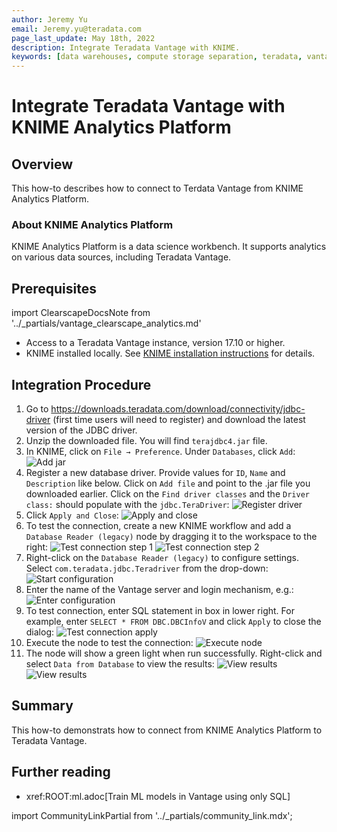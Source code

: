 ```yaml
---
author: Jeremy Yu
email: Jeremy.yu@teradata.com
page_last_update: May 18th, 2022
description: Integrate Teradata Vantage with KNIME.
keywords: [data warehouses, compute storage separation, teradata, vantage, cloud data platform, object storage, business intelligence, enterprise analytics]
---
```


# Integrate Teradata Vantage with KNIME Analytics Platform

## Overview

This how-to describes how to connect to Terdata Vantage from KNIME Analytics Platform.

### About KNIME Analytics Platform

KNIME Analytics Platform is a data science workbench. It supports analytics on various data sources, including Teradata Vantage.

## Prerequisites


import ClearscapeDocsNote from '../_partials/vantage_clearscape_analytics.md'

* Access to a Teradata Vantage instance, version 17.10 or higher.
  <ClearscapeDocsNote />
* KNIME installed locally. See [KNIME installation instructions](https://www.knime.com/installation) for details.

## Integration Procedure

1. Go to https://downloads.teradata.com/download/connectivity/jdbc-driver (first time users will need to register) and download the latest version of the JDBC driver.
2. Unzip the downloaded file. You will find `terajdbc4.jar` file.
3. In KNIME, click on `File → Preference`. Under `Databases`, click `Add`:
![Add jar](./images/integrate-teradata-vantage-with-knime/add-jar.png)
4. Register a new database driver. Provide values for `ID`, `Name` and `Description` like below. Click on `Add file` and point to the .jar file you downloaded earlier. Click on the `Find driver classes` and the `Driver class:` should populate with the `jdbc.TeraDriver`:
![Register driver](./images/integrate-teradata-vantage-with-knime/register-driver.png)
5. Click `Apply and Close`:
![Apply and close](./images/integrate-teradata-vantage-with-knime/apply-and-close.png)
6. To test the connection, create a new KNIME workflow and add a `Database Reader (legacy)` node by dragging it to the workspace to the right:
![Test connection step 1](./images/integrate-teradata-vantage-with-knime/test-connection-1.png)
![Test connection step 2](./images/integrate-teradata-vantage-with-knime/test-connection-2.png)
7. Right-click on the `Database Reader (legacy)` to configure settings. Select `com.teradata.jdbc.Teradriver` from the drop-down:
![Start configuration](./images/integrate-teradata-vantage-with-knime/start-configuration.png)
8. Enter the name of the Vantage server and login mechanism, e.g.:
![Enter configuration](./images/integrate-teradata-vantage-with-knime/enter-configuration.png)
9. To test connection, enter SQL statement in box in lower right. For example, enter `SELECT * FROM DBC.DBCInfoV` and click `Apply` to close the dialog:
![Test connection apply](./images/integrate-teradata-vantage-with-knime/test-connection-apply.png)
10. Execute the node to test the connection:
![Execute node](./images/integrate-teradata-vantage-with-knime/execute-node.png)
11. The node will show a green light when run successfully. Right-click and select `Data from Database` to view the results:
![View results](./images/integrate-teradata-vantage-with-knime/view-results.png)
![View results](./images/integrate-teradata-vantage-with-knime/view-results-final.png)


## Summary

This how-to demonstrats how to connect from KNIME Analytics Platform to Teradata Vantage.

## Further reading
* xref:ROOT:ml.adoc[Train ML models in Vantage using only SQL]

import CommunityLinkPartial from '../_partials/community_link.mdx';

<CommunityLinkPartial />